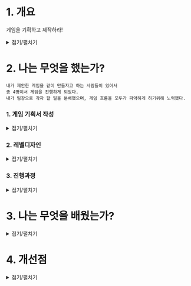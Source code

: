 # 1. 개요

게임을 기획하고 제작하라!

<details>
<summary>접기/펼치기</summary>

```
누구나 쉽게 즐길 수 있는 소울라이크 게임.
바로 소울라이트 게임을 만들자!
```
![image](https://github.com/JM94Ent/TIL-WIL/assets/143363550/95091a4f-1ee2-46e6-a3fc-9ca20c456989)

</details>


# 2. 나는 무엇을 했는가?
```
내가 제안한 게임을 같이 만들자고 하는 사람들이 있어서
총 4명이서 게임을 진행하게 되었다.
내가 팀장으로 각자 할 일을 분배했으며, 게임 흐름을 모두가 파악하게 하기위해 노력했다.
```
### 1. 게임 기획서 작성
<details>
<summary>접기/펼치기</summary>

```
내가 좋아하는 소울라이크 게임을 더 많은 사람들이 즐기기를 바랬다.
그래서 소울라이크 게임을 좀 더 가볍게 만든 "소울라이트" 게임을 만들기로 했다.

게임 기획서를 다음과 같이 정리했다.

1. 게임 제목
  게임을 상징적으로 잘 설명할 수 있는 제목을 함축적으로 작성
    [WAKE] 기억상실에 걸린 주인공이 기억을 찾아서 깨어나는 걸 함축적으로 나타낸다.

2. 기획의도
  해당 게임을 왜 기획하게 되었는지에 대한 내용을 기재한다. 게임 제작 동기와 타당성을 부여
    어렵고 힘든 게임이라는 소울라이크 게임에 대한 인식 때문에 시작도 안하는 사람들이 좀 더 편하게 다가갈 수 있는 게임 제작

3. 콘셉트
  게임이 전달하고자 하는 개념을 한 줄로 요약한다. 소비자들에게 게임을 각인 시키는 효과로 추후 마케팅 도구로 이용
    누구나 쉽게 즐길 수 있는 소울라이트 게임을 만들자.

4. 주요 플랫폼
  게임을 플레이하기 위해 갖추어야 할 시스템과 최소, 권장 사양을 기재한다.
    아직 미정

5. 이용 대상자
  게임을 주로 이용할 타깃 사용자층을 기재
    소울라이크를 좋아하는 사람, 이제 시작해볼려고 하는 사람

6. 게임 특징
  타 게임과 확연히 드러나는 차이점을 설명할 수 있어야 한다.
    가드가 없고 회피 위주로 플레이하며, 패링 게이지를 쌓아 적의 공격을 흘리고 강력한 공격을 하는 것

7. 세계관 및 줄거리 설정
  초기 기획 단계에서 필수 요소는 아니지만 스토리가 주 컨텐츠인 게임은 간단한 설정을 기재해주는 것이 좋다.
    현대, 기괴한 연쇄 살인 사건이 계속해서 일어나 경찰이 대대적으로 살인마를 잡기 위해 눈을 밝히고 있을 때
    한 형사의 활약으로 살인마의 집을 특정하게 된다.

    이 덕분에 납치 감금되어 있었던 사람들을 구조하지만 살인마는 찾지 못한다.
    사람들은 약물 때문에 기억이 제거되어 자신이 누군지도 알 수 없는 상태였다.
    형사는 마지막으로 깨어난 주인공에게 단서를 찾기 위해 조사를 시작하는데...

8. 캐릭터 및 배경
  게임에 등장하는 핵심 캐릭터에 대해 간략하게 설정한다.
    주인공
    연쇄 살인마의 피해자가 될 뻔한 사람 중 한명
    경찰의 추적으로 연쇄 살인마의 집에서 발견되어 구조되었다.
    그곳에 같이 감금된 사람들과 마찬가지로 기억을 잃은 상태
    형사가 단서를 찾기 위해 도움을 요청하고 기억을 하나씩 되찾아 가게 되는데...

9. 기본 구성
  게임의 기본적인 룰, 조작방법, 기본화면 구성 등에 대해 기재한다.
    체력(목숨), 패링 게이지, 스태미나(정신력), 상태창, 무기

10. 콘텐츠 구성
  콘텐츠의 전체 흐름을 기재한 순환구조도, 콘텐츠의 종류에 대해 기재한다.
    순환 구조:필드 탐험>전투>보스
```
![image](https://github.com/JM94Ent/TIL-WIL/assets/143363550/2c66ccaa-c601-4ccb-8eed-0dc3f1f754e0)

</details>

### 2. 레벨디자인
<details>
<summary>접기/펼치기</summary>

```

```
</details>

### 3. 진행과정
<details>
<summary>접기/펼치기</summary>

[231109]
</details>

# 3. 나는 무엇을 배웠는가?

<details>
<summary>접기/펼치기</summary>

```

```
</details>

# 4. 개선점

<details>
<summary>접기/펼치기</summary>

```

```
</details>


